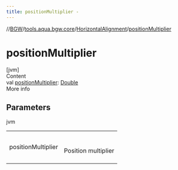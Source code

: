 ```yaml
---
title: positionMultiplier -
---
```

//[BGW](../../../index.md)/[tools.aqua.bgw.core](../index.md)/[HorizontalAlignment](index.md)/[positionMultiplier](position-multiplier.md)



# positionMultiplier  
[jvm]  
Content  
val [positionMultiplier](position-multiplier.md): [Double](https://kotlinlang.org/api/latest/jvm/stdlib/kotlin/-double/index.html)  
More info  


## Parameters  
  
jvm  
  
| | |
|---|---|
| <a name="tools.aqua.bgw.core/HorizontalAlignment/positionMultiplier/#/PointingToDeclaration/"></a>positionMultiplier| <a name="tools.aqua.bgw.core/HorizontalAlignment/positionMultiplier/#/PointingToDeclaration/"></a><br><br>Position multiplier<br><br>|
  
  



